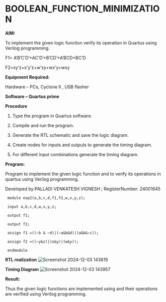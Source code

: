 # BOOLEAN_FUNCTION_MINIMIZATION

**AIM:**

To implement the given logic function verify its operation in Quartus using Verilog programming.

F1= A’B’C’D’+AC’D’+B’CD’+A’BCD+BC’D 

F2=xy’z+x’y’z+w’xy+wx’y+wxy

**Equipment Required:**

Hardware – PCs, Cyclone II , USB flasher

**Software – Quartus prime**

**Procedure**

1.	Type the program in Quartus software.

2.	Compile and run the program.

3.	Generate the RTL schematic and save the logic diagram.

4.	Create nodes for inputs and outputs to generate the timing diagram.

5.	For different input combinations generate the timing diagram.


**Program:**

 Program to implement the given logic function and to verify its operations in quartus using Verilog programming. 

Developed by:PALLADI VENKATESH VIGNESH ; RegisterNumber: 24001645

     module exp2(a,b,c,d,f1,f2,w,x,y,z);
     
     input a,b,c,d,w,x,y,z;
     
     output f1;
     
     output f2;
     
     assign f1 =((~b & ~d)|(~a&b&d)|(a&b&~c));
     
     assign f2 =((~y&z)|(x&y)|(w&y));
     
     endmodule


**RTL realization**
![Screenshot 2024-12-03 143619](https://github.com/user-attachments/assets/c6575a20-37de-464d-9a56-ea29c8603b97)



**Timing Diagram**
![Screenshot 2024-12-03 143957](https://github.com/user-attachments/assets/d2d98194-cd43-4caf-b343-463f1706961b)


**Result:**

Thus the given logic functions are implemented using and their operations are verified using Verilog programming.

